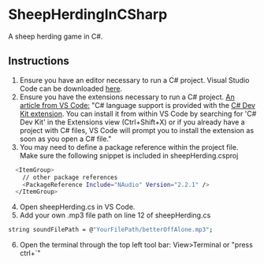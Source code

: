 # SheepHerdingInCSharp
A sheep herding game in C#.

## Instructions
1. Ensure you have an editor necessary to run a C# project. Visual Studio Code can be downloaded [here](https://code.visualstudio.com/download).
2. Ensure you have the extensions necessary to run a C# project. [An article from VS Code:](https://code.visualstudio.com/Docs/languages/csharp) "C# language support is provided with the [C# Dev Kit extension](https://marketplace.visualstudio.com/items?itemName=ms-dotnettools.csdevkit). You can install it from within VS Code by searching for 'C# Dev Kit' in the Extensions view (Ctrl+Shift+X) or if you already have a project with C# files, VS Code will prompt you to install the extension as soon as you open a C# file."
3. You may need to define a package reference within the project file. Make sure the following snippet is included in sheepHerding.csproj
```bash
  <ItemGroup>
    // other package references
    <PackageReference Include="NAudio" Version="2.2.1" />
  </ItemGroup>
```
4. Open sheepHerding.cs in VS Code.
5. Add your own .mp3 file path on line 12 of sheepHerding.cs
```bash
string soundFilePath = @"YourFilePath/betterOffAlone.mp3";
```
6. Open the terminal through the top left tool bar: View>Terminal or "press ctrl+`"
